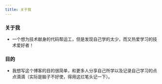 ```yaml
---
title: 关于我
---
```


### 关于我

- 一个想为技术献身的代码帮运工，但是发现自己学的太少，而又热爱学习的技术爱好者！

### 目的

- 我想写这个博客的目的很简单，和更多人分享自己所学以及记录自己学习的点点滴滴（实际是脑子不好使，得用这烂笔头记一下）。
